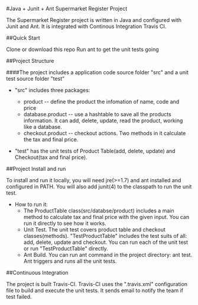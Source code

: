 #Java + Junit + Ant Supermarket Register Project

The Supermarket Register project is written in Java and configured with Junit and Ant. It is integrated with Continous Integration Travis CI.

##Quick Start

Clone or download this repo
Run ant to get the unit tests going


##Project Structure

####The project includes a application code source folder "src" and a unit test source folder "test"

* "src" includes three packages:
	* product -- define the product the infomation of name, code and price
	* database.product -- use a hashtable to save all the products information. It can add, delete, update, read the product, working like a database.
	* checkout.product -- checkout actions. Two methods in it calculate the tax and final price.

* "test" has the unit tests of Product Table(add, delete, update) and Checkout(tax and final price). 


##Project Install and run

To install and run it locally, you will need jre(>=1.7) and ant installed and configured in PATH. You will also add junit(4) to the classpath to run the unit test.

* How to run it:
	* The ProductTable class(src/databse/product) includes a main method to calculate tax and final price with the given input. You can run it directly to see how it works.
	* Unit Test. The unit test covers product table and checkout classes(methods). "TestProductTable" includes the test suits of all: add, delete, update and checkout.
	  You can run each of the unit test or run "TestProductTable" directly.
	* Ant Build. You can run ant command in the project directory: ant test. Ant triggers and runs all the unit tests.
	
##Continuous Integration

The project is built Travis-CI. Travis-CI uses the ".travis.xml" configuration file to build and execute the unit tests. It sends email to notify the team if test failed.  



